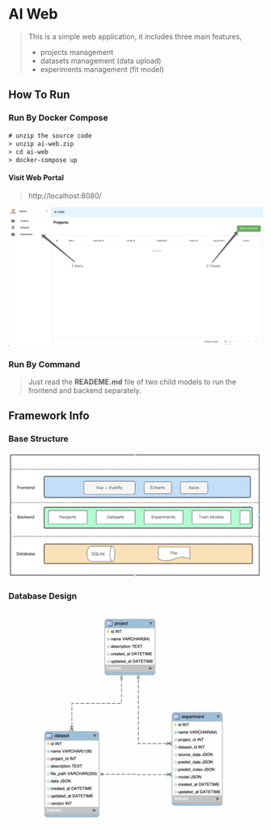 # AI Web

> This is a simple web application, it includes three main features,
> - projects management
> - datasets management (data upload)
> - experiments management (fit model)

## How To Run

### Run By Docker Compose

```shell
# unzip the source code
> unzip ai-web.zip
> cd ai-web
> docker-compose up
```

#### Visit Web Portal

> http://localhost:8080/
 
![homepage](homepage.png)

### Run By Command

> Just read the **READEME.md** file of two child models to run the frontend and backend separately.

## Framework Info

### Base Structure

![database](structure.png)

### Database Design

![database](database.png)

